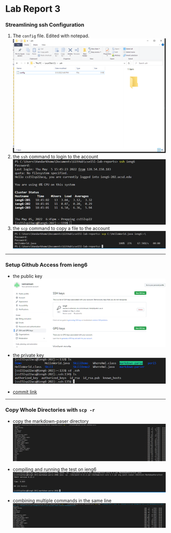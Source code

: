 # Lab Report 3  


### Streamlining ssh Configuration

1. The `config` file. Edited with notepad.
![Image](config.png)
2. the `ssh` command to login to the account
![Image](logged-in.png)
2. the `scp` command to copy a file to the account
![Image](copy.png)
___

### Setup Github Access from ieng6

- the public key
![Image](pubkey.png)
- the private key
![Image](prikey.png)

- [commit link](https://github.com/vanvansan/cse15l-lecture2/commit/94fe26f85068ce7fd6f807da3cd934e10fe7331c)

___
### Copy Whole Directories with `scp -r`

- copy the markdown-paser directory
![Image](copyd.png)

- compiling and running the test on ieng6
![Image](run.png)

- combining multiple commands in the same line
![Image](combine.png)


